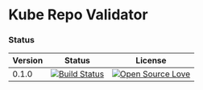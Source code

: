 # Kube Repo Validator

### Status

| Version                             | Status                         | License
|-----------------------------------	| ------------------------------ | ------------------------------
| 0.1.0                               | [![Build Status](https://travis-ci.org/allantargino/kube-repo-validator.svg?branch=master)](https://travis-ci.org/allantargino/kube-repo-validator) | [![Open Source Love](https://badges.frapsoft.com/os/mit/mit.svg?v=102)](https://github.com/allantargino/kube-repo-validator/blob/master/LICENSE)